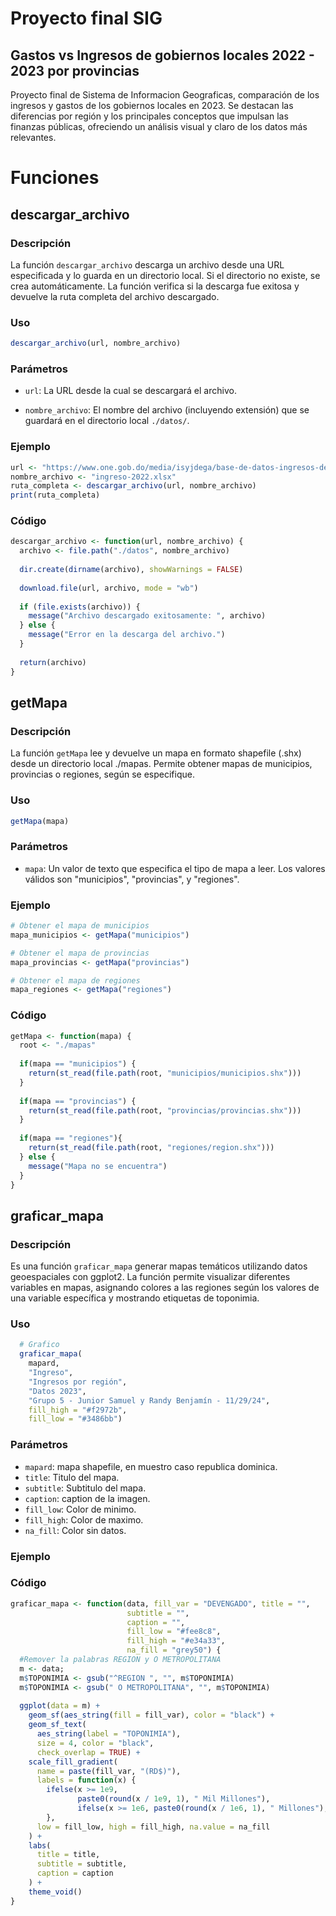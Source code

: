# Proyecto final SIG

## Gastos vs Ingresos de gobiernos locales 2022 - 2023 por provincias

Proyecto final de Sistema de Informacion Geograficas, comparación de los ingresos y gastos de los gobiernos locales en 2023. Se destacan las diferencias por región y los principales conceptos que impulsan las finanzas públicas, ofreciendo un análisis visual y claro de los datos más relevantes.

# Funciones

## descargar_archivo

### Descripción
La función `descargar_archivo` descarga un archivo desde una URL especificada y lo guarda en un directorio local. Si el directorio no existe, se crea automáticamente. La función verifica si la descarga fue exitosa y devuelve la ruta completa del archivo descargado.

### Uso
``` r
descargar_archivo(url, nombre_archivo)
```
### Parámetros
- `url`: La URL desde la cual se descargará el archivo.

- `nombre_archivo`: El nombre del archivo (incluyendo extensión) que se guardará en el directorio local `./datos/`.

### Ejemplo
``` R
url <- "https://www.one.gob.do/media/isyjdega/base-de-datos-ingresos-de-los-gobiernos-locales-2023.xlsx"
nombre_archivo <- "ingreso-2022.xlsx"
ruta_completa <- descargar_archivo(url, nombre_archivo)
print(ruta_completa)
```

### Código
```r
descargar_archivo <- function(url, nombre_archivo) {
  archivo <- file.path("./datos", nombre_archivo)
  
  dir.create(dirname(archivo), showWarnings = FALSE)
  
  download.file(url, archivo, mode = "wb")
  
  if (file.exists(archivo)) {
    message("Archivo descargado exitosamente: ", archivo)
  } else {
    message("Error en la descarga del archivo.")
  }
  
  return(archivo)
}

```

## getMapa
### Descripción
La función `getMapa` lee y devuelve un mapa en formato shapefile (.shx) desde un directorio local ./mapas. Permite obtener mapas de municipios, provincias o regiones, según se especifique.

### Uso
```r
getMapa(mapa)
```
### Parámetros
- `mapa`: Un valor de texto que especifica el tipo de mapa a leer. Los valores válidos son "municipios", "provincias", y "regiones".

### Ejemplo
``` r
# Obtener el mapa de municipios
mapa_municipios <- getMapa("municipios")

# Obtener el mapa de provincias
mapa_provincias <- getMapa("provincias")

# Obtener el mapa de regiones
mapa_regiones <- getMapa("regiones")
```

### Código
``` r
getMapa <- function(mapa) {
  root <- "./mapas"
  
  if(mapa == "municipios") {
    return(st_read(file.path(root, "municipios/municipios.shx")))
  }
  
  if(mapa == "provincias") {
    return(st_read(file.path(root, "provincias/provincias.shx")))
  }
  
  if(mapa == "regiones"){
    return(st_read(file.path(root, "regiones/region.shx")))
  } else {
    message("Mapa no se encuentra")
  }
}
```

## graficar_mapa 
### Descripción
Es una función `graficar_mapa` generar mapas temáticos utilizando datos geoespaciales con ggplot2. La función permite visualizar diferentes variables en mapas, asignando colores a las regiones según los valores de una variable específica y mostrando etiquetas de toponimia.

### Uso
``` r
  # Grafico
  graficar_mapa(
    mapard,
    "Ingreso",
    "Ingresos por región",
    "Datos 2023",
    "Grupo 5 - Junior Samuel y Randy Benjamín - 11/29/24",
    fill_high = "#f2972b", 
    fill_low = "#3486bb")
```
### Parámetros
- `mapard`: mapa shapefile, en muestro caso republica dominica.
- `title`: Titulo del mapa.
- `subtitle`: Subtitulo del mapa.
- `caption`: caption de la imagen.
- `fill_low`: Color de minimo.
- `fill_high`: Color de maximo.
- `na_fill`: Color sin datos.

### Ejemplo

### Código
``` r
graficar_mapa <- function(data, fill_var = "DEVENGADO", title = "", 
                          subtitle = "", 
                          caption = "",
                          fill_low = "#fee8c8", 
                          fill_high = "#e34a33", 
                          na_fill = "grey50") {
  #Remover la palabras REGION y O METROPOLITANA
  m <- data;
  m$TOPONIMIA <- gsub("^REGION ", "", m$TOPONIMIA)
  m$TOPONIMIA <- gsub(" O METROPOLITANA", "", m$TOPONIMIA)
    
  ggplot(data = m) +
    geom_sf(aes_string(fill = fill_var), color = "black") +
    geom_sf_text(
      aes_string(label = "TOPONIMIA"), 
      size = 4, color = "black", 
      check_overlap = TRUE) +
    scale_fill_gradient(
      name = paste(fill_var, "(RD$)"),
      labels = function(x) { 
        ifelse(x >= 1e9, 
               paste0(round(x / 1e9, 1), " Mil Millones"), 
               ifelse(x >= 1e6, paste0(round(x / 1e6, 1), " Millones"), x)) 
        }, 
      low = fill_low, high = fill_high, na.value = na_fill
    ) +
    labs(
      title = title,
      subtitle = subtitle,
      caption = caption
    ) + 
    theme_void()
}
```
